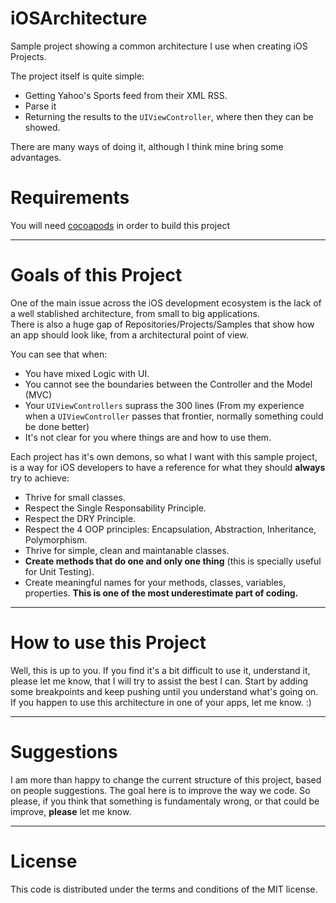 iOSArchitecture
===============

Sample project showing a common architecture I use when creating iOS Projects.

The project itself is quite simple:

* Getting Yahoo's Sports feed from their XML RSS.
* Parse it
* Returning the results to the `UIViewController`, where then they can be showed.

There are many ways of doing it, although I think mine bring some advantages.

Requirements
============

You will need [cocoapods](http://cocoapods.org/) in order to build this project 

------------------------------------
Goals of this Project
====================================

One of the main issue across the iOS development ecosystem is the lack of a well stablished architecture, from small to big applications.  
There is also a huge gap of Repositories/Projects/Samples that show how an app should look like, from a architectural point of view. 

You can see that when:

* You have mixed Logic with UI.
* You cannot see the boundaries between the Controller and the Model (MVC)
* Your `UIViewControllers` suprass the 300 lines (From my experience when a `UIViewController` passes that frontier, normally something could be done better)
* It's not clear for you where things are and how to use them.

Each project has it's own demons, so what I want with this sample project, is a way for iOS developers to have a reference for what they should **always** try to achieve:

* Thrive for small classes.
* Respect the Single Responsability Principle.
* Respect the DRY Principle.
* Respect the 4 OOP principles: Encapsulation, Abstraction, Inheritance, Polymorphism.
* Thrive for simple, clean and maintanable classes.
* **Create methods that do one and only one thing** (this is specially useful for Unit Testing).
* Create meaningful names for your methods, classes, variables, properties. **This is one of the most underestimate part of coding.**

------------------------------------
How to use this Project
====================================

Well, this is up to you. If you find it's a bit difficult to use it, understand it, please let me know, that I will try to assist the best I can. 
Start by adding some breakpoints and keep pushing until you understand what's going on. If you happen to use this architecture in one of your apps, let me know. :) 

------------------------------------
Suggestions
====================================

I am more than happy to change the current structure of this project, based on people suggestions. The goal here is to improve the way we code.
So please, if you think that something is fundamentaly wrong, or that could be improve, **please** let me know.

-------
License
=======

This code is distributed under the terms and conditions of the MIT license. 
